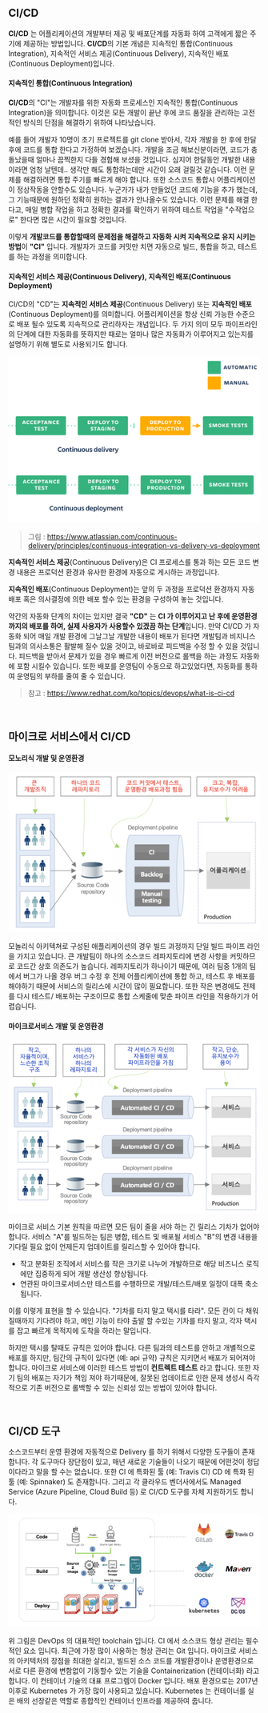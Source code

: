 ## CI/CD

**CI/CD** 는 어플리케이션의 개발부터 제공 및 배포단계를 자동화 하여 고객에게 짧은 주기에 제공하는 방법입니다. **CI/CD**의 기본 개념은 지속적인 통합(Continuous Integration), 지속적인 서비스 제공(Continuous Delivery), 지속적인 배포(Continuous Deployment)입니다. 

#### 지속적인 통합(Continuous Integration)

**CI/CD**의 "CI"는 개발자를 위한 자동화 프로세스인 지속적인 통합(Continuous Integration)을 의미합니다. 이것은 모든 개발이 끝난 후에 코드 품질을 관리하는 고전적인 방식의 단점을 해결하기 위하여 나타났습니다.  

예를 들어 개발자 10명이 초기 프로젝트를 git clone 받아서, 각자 개발을 한 후에 한달 후에 코드를 통합 한다고 가정하여 보겠습니다. 개발을 조금 해보신분이라면, 코드가 충돌났을때 얼마나 끔찍한지 다들 경험해 보셨을 것입니다. 심지어 한달동안 개발한 내용이라면 엄청 날텐데.. 생각만 해도 통합하는데만 시간이 오래 걸릴것 같습니다. 이런 문제를 해결하려면 통합 주기를 빠르게 해야 합니다. 
또한 소스코드 통합시 어플리케이션이 정상작동을 안할수도 있습니다. 누군가가 내가 만들었던 코드에 기능을 추가 했는데, 그 기능때문에 원하던 정확히 원하는 결과가 안나올수도 있습니다. 
이런 문제를 해결 한다고, 매일 병합 작업을 하고 정확한 결과를 확인하기 위하여 테스트 작업을 "수작업으로" 한다면 많은 시간이 필요할 것입니다.  

이렇게 **개발코드를 통합할때의 문제점을 해결하고 자동화 시켜 지속적으로 유지 시키는 방법**이 **"CI"** 입니다. 개발자가 코드를 커밋만 치면 자동으로 빌드, 통합을 하고, 테스트를 하는 과정을 의미합니다.  


#### 지속적인 서비스 제공(Continuous Delivery), 지속적인 배포(Continuous Deployment)

CI/CD의 "CD"는 **지속적인 서비스 제공**(Continuous Delivery) 또는 **지속적인 배포**(Continuous Deployment)를 의미합니다. 어플리케이션을 항상 신뢰 가능한 수준으로 배포 될수 있도록 지속적으로 관리하자는 개념입니다. 두 가지 의미 모두 파이프라인의 단계에 대한 자동화를 뜻하지만 때로는 얼마나 많은 자동화가 이루어지고 있는지를 설명하기 위해 별도로 사용되기도 합니다.

![](/img/03_Bizdevops/06/cicd01.png)
> 그림 : https://www.atlassian.com/continuous-delivery/principles/continuous-integration-vs-delivery-vs-deployment

**지속적인 서비스 제공**(Continuous Delivery)은 CI 프로세스를 통과 하는 모든 코드 변경 내용은 프로덕션 환경과 유사한 환경에 자동으로 게시하는 과정입니다.

**지속적인 배포**(Continuous Deployment)는 앞의 두 과정을 프로덕션 환경까지 자동 배포 혹은 의사결정에 의한 배포 할수 있는 환경을 구성하여 놓는 것입니다.

약간의 자동화 단계의 차이는 있지만 결국 **"CD"** 는 **CI 가 이루어지고 난 후에 운영환경 까지의 배포를 하여, 실제 사용자가 사용할수 있겠끔 하는 단계**입니다. 만약 CI/CD 가 자동화 되어 매일 개발 환경에 그날그날 개발한 내용이 배포가 된다면 개발팀과 비지니스 팀과의 의사소통은 활발해 질수 있을 것이고, 바로바로 피드백을 수정 할 수 있을 것입니다. 피드백을 받아서 문제가 있을 경우 빠르게 이전 버전으로 롤백을 하는 과정도 자동화에 포함 시킬수 있습니다. 또한 배포를 운영팀이 수동으로 하고있었다면, 자동화를 통하여 운영팀의 부하를 줄여 줄 수 있습니다. 

> 참고 : https://www.redhat.com/ko/topics/devops/what-is-ci-cd

<br/>

## 마이크로 서비스에서 CI/CD

#### 모노리식 개발 및 운영환경

![](/img/03_Bizdevops/06/ProcessChange1.png)

모놀리식 아키텍쳐로 구성된 애플리케이션의 경우 빌드 과정까지 단일 빌드 파이프 라인을 가지고 있습니다. 
큰 개발팀이 하나의 소스코드 레파지토리에 변경 사항을 커밋하므로 코드간 상호 의존도가 높습니다. 레파지토리가 하나이기 때문에, 여러 팀중 1개의 팀에서 버그가 나올 경우 버그 수정 후 전체 어플리케이션에 통합 하고, 테스트 후 배포를 해야하기 때문에 서비스의 릴리스에 시간이 많이 필요합니다. 또한 작은 변경에도 전제를 다시 테스트/ 배포하는 구조이므로 통합 스케줄에 맞춘 파이프 라인을 적용하기가 어렵습니다.

#### 마이크로서비스 개발 및 운영환경

![](/img/03_Bizdevops/06/ProcessChange2.png)

마이크로 서비스 기본 원칙을 따르면 모든 팀이 줄을 서야 하는 긴 릴리스 기차가 없어야 합니다. 서비스 "A"를 빌드하는 팀은 병합, 테스트 및 배포될 서비스 "B"의 변경 내용을 기다릴 필요 없이 언제든지 업데이트를 릴리스할 수 있어야 합니다. 

* 작고 분화된 조직에서 서비스를 작은 크기로 나누어 개발하므로 해당 비즈니스 로직에만 집중하게 되어 개발 생산성 향상됩니다.
* 연관된 마이크로서비스만 테스트를 수행하므로 개발/테스트/배포 일정이 대폭 축소됩니다.

이를 이렇게 표현을 할 수 있습니다. "기차를 타지 말고 택시를 타라". 모든 칸이 다 채워질때까지 기다려야 하고, 메인 기능이 타야 출발 할 수있는 기차를 타지 말고, 각자 택시를 잡고 빠르게 목적지에 도착을 하라는 말입니다. 

하지만 택시를 탈때도 규칙은 있어야 합니다. 다른 팀과의 테스트를 안하고 개별적으로 배포를 하지만, 팀간의 규칙이 있다면 (예: api 규약) 규칙은 지키면서 배포가 되어져야 합니다. 마이크로 서비스에 이러한 테스트 방법이 **컨트렉트 테스트** 라고 합니다. 또한 자기 팀의 배포는 자기가 책임 져야 하기때문에, 잘못된 업데이트로 인한 문제 생성시 즉각적으로 기존 버전으로 롤백할 수 있는 신뢰성 있는 방법이 있어야 합니다.

<br/>

## CI/CD 도구

소스코드부터 운영 환경에 자동적으로 Delivery 를 하기 위해서 다양한 도구들이 존재 합니다. 각 도구마다 장단점이 있고, 매년 새로운 기술들이 나오기 때문에 어떤것이 정답이다라고 말을 할 수는 없습니다. 또한 CI 에 특화된 툴 (예: Travis CI) CD 에 특화 된 툴 (예: Spinnaker) 도 존재합니다. 그리고 각 클라우드 벤더사에서도 Managed Service (Azure Pipeline, Cloud Build 등) 로 CI/CD 도구를 자체 지원하기도 합니다. 

![](/img/03_Bizdevops/06/cicd03.png)

위 그림은 DevOps 의 대표적인 toolchain 입니다. 
CI 에서 소스코드 형상 관리는 필수적인 요소 입니다. 최근에 가장 많이 사용하는 형상 관리는 Git 입니다. 
마이크로 서비스의 아키텍처의 장점을 최대한 살리고, 빌드된 소스 코드를 개발환경이나 운영환경으로 서로 다른 환경에 변함없이 기동할수 있는 기술을 Containerization (컨테이너화) 라고 합니다. 이 컨테이너 기술의 대표 프로그렘이 Docker 입니다. 
배포 환경으로는 2017년 이후로 Kubernetes 가 가장 많이 사용되고 있습니다. Kubernetes 는 컨테이너를 실은 배의 선장같은 역할로 종합적인 컨테이너 인프라를 제공하여 줍니다. 
<br/>
